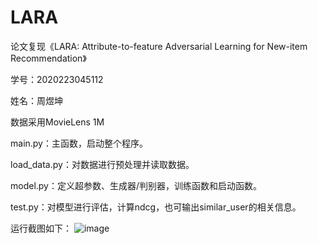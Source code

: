 # LARA
论文复现《LARA: Attribute-to-feature Adversarial Learning for New-item Recommendation》

学号：2020223045112

姓名：周煜坤

数据采用MovieLens 1M

main.py：主函数，启动整个程序。

load_data.py：对数据进行预处理并读取数据。

model.py：定义超参数、生成器/判别器，训练函数和启动函数。

test.py：对模型进行评估，计算ndcg，也可输出similar_user的相关信息。

运行截图如下：
![image](https://user-images.githubusercontent.com/70565722/116065199-5af37f80-a6b9-11eb-92c2-8950ca51e24e.png)
